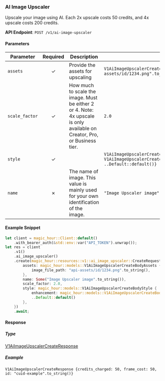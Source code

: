 
### AI Image Upscaler <a name="create"></a>

Upscale your image using AI. Each 2x upscale costs 50 credits, and 4x upscale costs 200 credits.

**API Endpoint**: `POST /v1/ai-image-upscaler`

#### Parameters

| Parameter | Required | Description | Example |
|-----------|:--------:|-------------|--------|
| `assets` | ✓ | Provide the assets for upscaling | `V1AiImageUpscalerCreateBodyAssets {image_file_path: "api-assets/id/1234.png".to_string()}` |
| `scale_factor` | ✓ | How much to scale the image. Must be either 2 or 4.              Note: 4x upscale is only available on Creator, Pro, or Business tier. | `2.0` |
| `style` | ✓ |  | `V1AiImageUpscalerCreateBodyStyle {enhancement: V1AiImageUpscalerCreateBodyStyleEnhancementEnum::Balanced, ..Default::default()}` |
| `name` | ✗ | The name of image. This value is mainly used for your own identification of the image. | `"Image Upscaler image".to_string()` |

#### Example Snippet

```rust
let client = magic_hour::Client::default()
    .with_bearer_auth(&std::env::var("API_TOKEN").unwrap());
let res = client
    .v1()
    .ai_image_upscaler()
    .create(magic_hour::resources::v1::ai_image_upscaler::CreateRequest {
        assets: magic_hour::models::V1AiImageUpscalerCreateBodyAssets {
            image_file_path: "api-assets/id/1234.png".to_string(),
        },
        name: Some("Image Upscaler image".to_string()),
        scale_factor: 2.0,
        style: magic_hour::models::V1AiImageUpscalerCreateBodyStyle {
            enhancement: magic_hour::models::V1AiImageUpscalerCreateBodyStyleEnhancementEnum::Balanced,
            ..Default::default()
        },
    })
    .await;
```

#### Response

##### Type
[V1AiImageUpscalerCreateResponse](/src/models/v1_ai_image_upscaler_create_response.rs)

##### Example
`V1AiImageUpscalerCreateResponse {credits_charged: 50, frame_cost: 50, id: "cuid-example".to_string()}`
